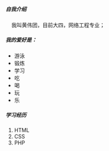##### 自我介绍
&nbsp;&nbsp;&nbsp;&nbsp;我叫黄伟团，目前大四，网络工程专业；    
##### 我的爱好是：         
* 游泳    
* 锻炼   
* 学习
* 吃  
* 喝   
* 玩   
* 乐   
##### 学习经历   
1. HTML  
2. CSS  
3. PHP

